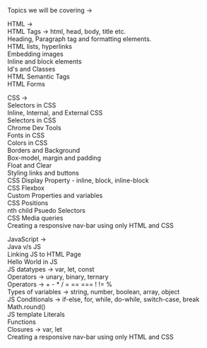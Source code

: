 Topics we will be covering ->

HTML ->   
HTML Tags → html, head, body, title etc.  
Heading, Paragraph tag and formatting elements.  
HTML lists, hyperlinks  
Embedding images  
Inline and block elements  
Id's and Classes  
HTML Semantic Tags  
HTML Forms  

CSS ->  
Selectors in CSS  
Inline, Internal, and External CSS  
Selectors in CSS  
Chrome Dev Tools  
Fonts in CSS  
Colors in CSS  
Borders and Background  
Box-model, margin and padding  
Float and Clear  
Styling links and buttons  
CSS Display Property - inline, block, inline-block  
CSS Flexbox   
Custom Properties and variables   
CSS Positions  
nth child Psuedo Selectors  
CSS Media queries  
Creating a responsive nav-bar using only HTML and CSS  


JavaScript ->  
Java v/s JS   
Linking JS to HTML Page   
Hello World in JS  
JS datatypes -> var, let, const  
Operators -> unary, binary, ternary  
Operators -> + - * / = == === ! != %  
Types of variables -> string, number, boolean, array, object  
JS Conditionals -> if-else, for, while, do-while, switch-case, break  
Math.round()  
JS template Literals  
Functions   
Closures -> var, let  
Creating a responsive nav-bar using only HTML and CSS  
